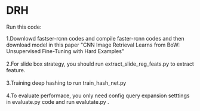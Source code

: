 # DRH

Run this code:<p>
1.Downlowd fastser-rcnn codes and compile faster-rcnn codes and then download model in this paper "CNN Image Retrieval Learns from BoW:
Unsupervised Fine-Tuning with Hard Examples"<br><br>
2.For slide box strategy, you should run extract_slide_reg_feats.py to extract feature.<br><br>
3.Training deep hashing to run train_hash_net.py <br><br>
4.To evaluate performace, you only need config query expansion setttings in evaluate.py code  and run evalutate.py .<br><br>
